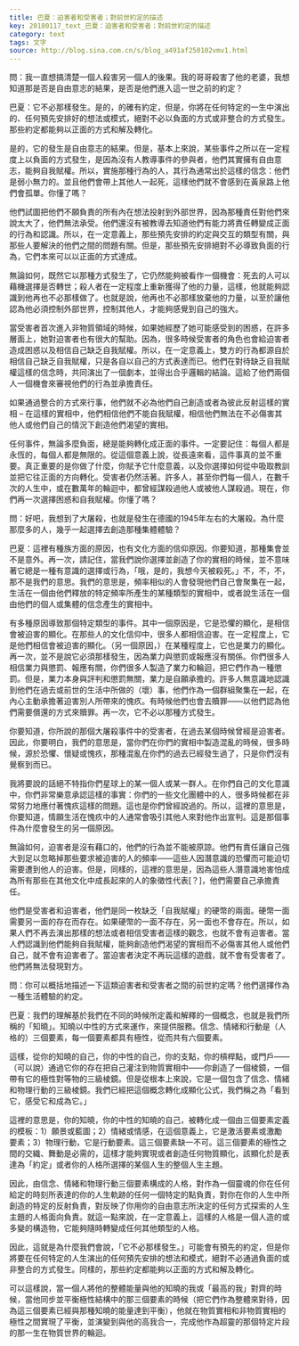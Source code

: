```yaml
---
title: 巴夏：迫害者和受害者；對前世約定的描述
key: 20180117_text_巴夏：迫害者和受害者；對前世約定的描述
category: text
tags: 文字
source: http://blog.sina.com.cn/s/blog_a491af250102vmv1.html
---
```


問：我一直想搞清楚一個人殺害另一個人的後果。我的哥哥殺害了他的老婆，我想知道那是否是自由意志的結果，是否是他們進入這一世之前的約定？

巴夏：它不必那樣發生。是的，的確有約定，但是，你將在任何特定的一生中演出的、任何預先安排好的想法或模式，絕對不必以負面的方式或非整合的方式發生。那些約定都能夠以正面的方式和解及轉化。

是的，它的發生是自由意志的結果。但是，基本上來說，某些事件之所以在一定程度上以負面的方式發生，是因為沒有人教導事件的參與者，他們其實擁有自由意志，能夠自我賦權。所以，實施那種行為的人，其行為通常出於這樣的信念：他們是弱小無力的。並且他們會帶上其他人一起死，這樣他們就不會感到在黃泉路上他們會孤單。你懂了嗎？

他們試圖把他們不願負責的所有內在想法投射到外部世界，因為那種責任對他們來說太大了，他們無法承受。他們還沒有被教導去知道他們有能力將責任轉變成正面的行為和認識。所以，在一定意義上，那些預先安排的約定與交互的類型有關，與那些人要解決的他們之間的問題有關。但是，那些預先安排絕對不必導致負面的行為，它們本來可以以正面的方式達成。

無論如何，既然它以那種方式發生了，它仍然能夠被看作一個機會：死去的人可以藉機選擇是否轉世；殺人者在一定程度上重新獲得了他的力量，這樣，他就能夠認識到他再也不必那樣做了。也就是說，他再也不必那樣放棄他的力量，以至於讓他認為他必須控制外部世界，控制其他人，才能夠感覺到自己的強大。

當受害者首次進入非物質領域的時候，如果她經歷了她可能感受到的困惑，在許多層面上，她對迫害者也有很大的幫助。因為，很多時候受害者的角色也會給迫害者造成困惑以及相信自己缺乏自我賦權。所以，在一定意義上，雙方的行為都源自於相信自己缺乏自我賦權，只是各自以自己的方式表達而已。他們在對待缺乏自我賦權這樣的信念時，共同演出了一個劇本，並得出合乎邏輯的結論。這給了他們兩個人一個機會來審視他們的行為並承擔責任。

如果通過整合的方式來行事，他們就不必為他們自己創造或者為彼此反射這樣的實相 – 在這樣的實相中，他們相信他們不能自我賦權，相信他們無法在不必傷害其他人或他們自己的情況下創造他們渴望的實相。

任何事件，無論多麼負面，總是能夠轉化成正面的事件。一定要記住：每個人都是永恆的，每個人都是無限的。從這個意義上說，從長遠來看，這件事真的並不重要。真正重要的是你做了什麼，你賦予它什麼意義，以及你選擇如何從中吸取教訓並把它往正面的方向轉化。受害者仍然活著。許多人，甚至你們每一個人，在數千次的人生中，或在數萬年的輪迴中，都曾經謀殺過他人或被他人謀殺過。現在，你們再一次選擇困惑和自我賦權。你懂了嗎？

問：好吧，我想到了大屠殺，也就是發生在德國的1945年左右的大屠殺。為什麼那麼多的人，幾乎一起選擇去創造那種集體體驗？

巴夏：這裡有種族方面的原因，也有文化方面的信仰原因。你要知道，那種集會並不是意外。再一次，請記住，當我們說你選擇並創造了你的實相的時候，並不意味著它總是一種有意識的選擇或行為，「哦，是的，我想今天被殺死。」不，不，不，那不是我們的意思。我們的意思是，頻率相似的人會發現他們自己會聚集在一起，生活在一個由他們釋放的特定頻率所產生的某種類型的實相中，或者說生活在一個由他們的個人或集體的信念產生的實相中。

有多種原因導致那個特定類型的事件。其中一個原因是，它是恐懼的顯化，是相信會被迫害的顯化。在那些人的文化信仰中，很多人都相信迫害。在一定程度上，它是他們相信會被迫害的顯化。（另一個原因，）在某種程度上，它也是業力的顯化。再一次，並不是說它必須那樣發生，因為業力與懲罰或報應沒有關係。你們很多人相信業力與懲罰、報應有關，你們很多人製造了業力和輪迴，把它們作為一種懲罰。但是，業力本身與評判和懲罰無關，業力是自願承擔的。許多人無意識地認識到他們在過去或前世的生活中所做的（壞）事，他們作為一個群組聚集在一起，在內心主動承擔著迫害別人所帶來的愧疚。有時候他們也會去贖罪——以他們認為他們需要償還的方式來贖罪。再一次，它不必以那種方式發生。

你要知道，你所說的那個大屠殺事件中的受害者，在過去某個時候曾經是迫害者。因此，你要明白，我們的意思是，當你們在你們的實相中製造混亂的時候，很多時候，源於恐懼、懷疑或愧疚，那種混亂在你們的過去已經發生過了，只是你們沒有覺察到而已。

我將要說的話絕不特指你們星球上的某一個人或某一群人。在你們自己的文化意識中，你們非常樂意承認這樣的事實：你們的一些文化團體中的人，很多時候都在非常努力地應付著愧疚這樣的問題。這也是你們曾經說過的。所以，這裡的意思是，你要知道，情願生活在愧疚中的人通常會吸引其他人來對他作出宣判。這是那個事件為什麼會發生的另一個原因。

無論如何，迫害者是沒有藉口的，他們的行為並不能被原諒。他們有責任讓自己強大到足以忽略掉那些要求被迫害的人的頻率——這些人因潛意識的恐懼而可能迫切需要遭到他人的迫害。但是，同樣的，這裡的意思是，因為這些人潛意識地害怕成為所有那些在其他文化中成長起來的人的象徵性代表[？]，他們需要自己承擔責任。

他們是受害者和迫害者，他們是同一枚缺乏「自我賦權」的硬幣的兩面。硬幣一面需要另一面的存在而存在。如果硬幣的一面不存在，另一面也不會存在。所以，如果人們不再去演出那樣的想法或者相信受害者這樣的觀念，也就不會有迫害者。當人們認識到他們能夠自我賦權，能夠創造他們渴望的實相而不必傷害其他人或他們自己，就不會有迫害者了。當迫害者決定不再玩這樣的遊戲，就不會有受害者了。他們將無法發現對方。

問：你可以概括地描述一下這類迫害者和受害者之間的前世約定嗎？他們選擇作為一種生活體驗的約定。

巴夏：我們的理解基於我們在不同的時候所定義和解釋的一個概念，也就是我們所稱的「知曉」。知曉以中性的方式來運作，來提供服務。信念、情緒和行動是（人格的）三個要素，每一個要素都具有極性，從而共有六個要素。

這樣，從你的知曉的自己，你的中性的自己，你的支點，你的槓桿點，或門戶——（可以說）通過它你的存在把自己灌注到物質實相中——你創造了一個棱鏡，一個帶有它的極性對等物的三級棱鏡。但是從根本上來說，它是一個包含了信念、情緒和物理行動的三級棱鏡。我們已經把這個概念轉化成顯化公式，我們稱之為「看到它，感受它和成為它。」

這裡的意思是，你的知曉，你的中性的知曉的自己，被轉化成一個由三個要素定義的模板：1）願景或藍圖；2）情緒或情感，在這個意義上，它是激活要素或激勵要素；3）物理行動，它是行動要素。這三個要素缺一不可。這三個要素的極性之間的交織、舞動是必需的，這樣才能夠實現或者創造任何物質顯化，該顯化於是表達為「約定」或者你的人格所選擇的某個人生的整個人生主題。

因此，由信念、情緒和物理行動三個要素構成的人格，對作為一個靈魂的你在任何給定的時刻所表達的你的人生軌跡的任何一個特定的點負責，對你在你的人生中所創造的特定的反射負責，對反映了你用你的自由意志所決定的任何方式探索的人生主題的人格面向負責。就這一點來說，在一定意義上，這樣的人格是一個人造的或多變的構造物，它能夠隨時轉變成任何其他類型的人格。

因此，這就是為什麼我們會說，「它不必那樣發生。」可能會有預先的約定，但是你將要在任何特定的人生演出的任何預先安排的想法和模式，絕對不必通過負面的或非整合的方式發生。同樣的，那些約定都能夠以正面的方式和解及轉化。

可以這樣說，當一個人將他的整體能量與他的知曉的我或「最高的我」對齊的時候，當他同步並平衡極性結構中的那三個要素的時候（把它們作為整體來對待，因為這三個要素已經與那種知曉的能量達到平衡），他就在物質實相和非物質實相的極性之間實現了平衡，並演變到與他的高我合一，完成他作為超靈的那個特定片段的那一生在物質世界的輪迴。
